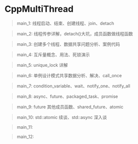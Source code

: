 # CppMultiThread

> main_1: 线程启动、结束、创建线程、join、detach

> main_2: 线程传参详解，detach()大坑，成员函数做线程函数

> main_3: 创建多个线程、数据共享问题分析、案例代码

> main_4: 互斥量概念、用法、死锁演示

> main_5: unique_lock 详解

> main_6: 单例设计模式共享数据分析、解决、call_once

> main_7: condition_variable、wait、notify_one、notify_all

> main_8: async、future、packaged_task、promise

> main_9: future 其他成员函数、shared_future、atomic

> main_10: std::atomic 续谈、std::async 深入谈

> main_11: 

> main_12: 
